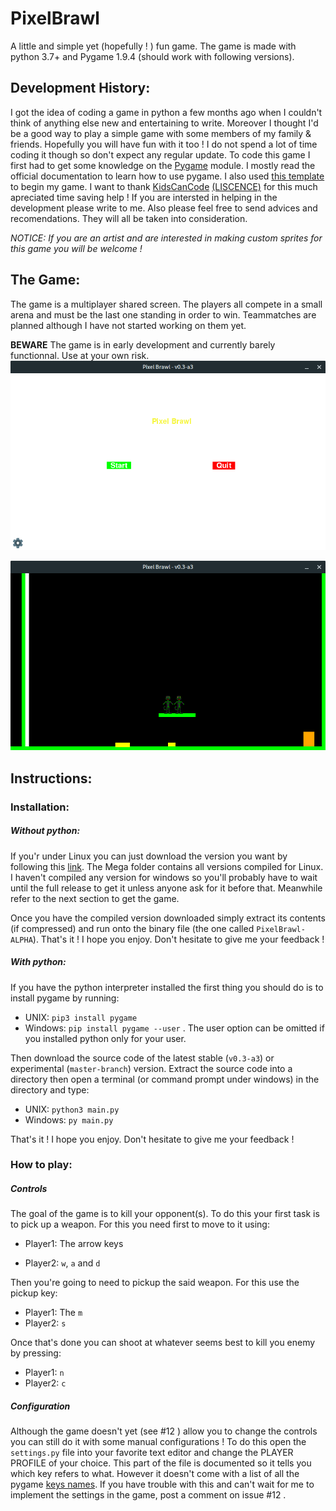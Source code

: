 # PixelBrawl
A little and simple yet (hopefully ! ) fun game. The game is made with python 3.7+ and Pygame 1.9.4 (should work with following versions).

## Development History:
I got the idea of coding a game in python a few months ago when I couldn't think of anything else new and entertaining to write. Moreover I thought I'd be a good way to play a simple game with some members of my family & friends. Hopefully you will have fun with it too ! I do not spend a lot of time coding it though so don't expect any regular update. To code this game I first had to get some knowledge on the [Pygame](https://pygame.org/) module. I mostly read the official documentation to learn how to use pygame. I also used [this template](https://github.com/kidscancode/pygame_tutorials/blob/master/pygame%20template.py) to begin my game. I want to thank [KidsCanCode](https://github.com/kidscancode/) [(LISCENCE)](https://github.com/kidscancode/pygame_tutorials/LICENSE) for this much apreciated time saving help ! 
If you are intersted in helping in the development please write to me. Also please feel free to send advices and recomendations. They will all be taken into consideration.

*NOTICE: If you are an artist and are interested in making custom sprites for this game you will be welcome !*

## The Game:
The game is a multiplayer shared screen. The players all compete in a small arena and must be the last one standing in order to win. Teammatches are planned although I have not started working on them yet.

**BEWARE** The game is in early development and currently barely functionnal. Use at your own risk.
![v0.3-a3-DEV Main menu screenshot](https://raw.githubusercontent.com/NotaSmartDev/assets/master/menu.png)

![v0.1-a1 Test map screenshot](https://raw.githubusercontent.com/NotaSmartDev/assets/master/game.png)







## Instructions:

### Installation:

##### Without python:

If you'r under Linux you can just download the version you want by following this [link](https://mega.nz/#F!YOwFhSbL!fjnwdNnDcOq_z7YAiVQ-BA). The Mega folder contains all versions compiled for Linux. I haven't compiled any version for windows so you'll probably have to wait until the full release to get it unless anyone ask for it before that. Meanwhile refer to the next section to get the game.

Once you have the compiled version downloaded simply extract its contents (if compressed) and run onto the binary file (the one called `PixelBrawl-ALPHA`). That's it ! I hope you enjoy. Don't hesitate to give me your feedback !

##### With python:

If you have the python interpreter installed the first thing you should do is to install pygame by running:

- UNIX: `pip3 install pygame`
- Windows: `pip install pygame --user` . The user option can be omitted if you installed python only for your user.

Then download the source code of the latest stable (`v0.3-a3`) or experimental (`master-branch`) version. Extract the source code into a directory then open a terminal (or command prompt under windows) in the directory and type:

- UNIX: `python3 main.py`
- Windows: `py main.py`

That's it ! I hope you enjoy. Don't hesitate to give me your feedback !



### How to play:

##### Controls

The goal of the game is to kill your opponent(s). To do this your first task is to pick up a weapon. For this you need first to move to it using:

- Player1: The arrow keys

- Player2: `w`, `a` and `d`

Then you're going to need to pickup the said weapon. For this use the pickup key:

- Player1: The `m` 
- Player2: `s`

Once that's done you can shoot at whatever seems best to kill you enemy by pressing:
- Player1: `n`
- Player2: `c`

##### Configuration

Although the game doesn't yet (see #12 ) allow you to change the controls you can still do it with some manual configurations ! To do this open the `settings.py` file into your favorite text editor and change the PLAYER PROFILE of your choice. This part of the file is documented so it tells you which key refers to what. However it doesn't come with a list of all the pygame [keys names](https://www.pygame.org/docs/ref/key.html). If you have trouble with this and can't wait for me to implement the settings in the game, post a comment on issue #12 .

